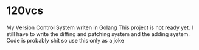 # 120vcs
My Version Control System writen in Golang
This project is not ready yet. I still have to write the diffing and patching system and the adding system. Code is probably shit so use this only
as a joke

